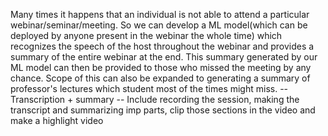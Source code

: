 Many times it happens that an individual is not able to attend a particular webinar/seminar/meeting. So we can develop a ML model(which can be deployed by anyone present in the webinar the whole time) which recognizes the speech of the host throughout the webinar and provides a summary of the entire webinar at the end. This summary generated by our ML model can then be provided to those who missed the meeting by any chance. Scope of this can also be expanded to generating a summary of professor's lectures which student most of the times might miss.
-- Transcription + summary
-- Include recording the session, making the transcript and summarizing imp parts, clip those sections in the video and make a highlight video
